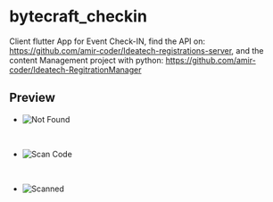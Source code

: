 # bytecraft_checkin

Client flutter App for Event Check-IN, find the API on: https://github.com/amir-coder/Ideatech-registrations-server, and the content Management project with python: https://github.com/amir-coder/Ideatech-RegitrationManager

## Preview

- ![Not Found](https://github.com/amir-coder/Qr-code-checkIn-client/tree/feature/amir/userInfoDisplay/preview/Not%20found.jpg "Not Found")
<br/>

- ![Scan Code](https://github.com/amir-coder/Qr-code-checkIn-client/tree/feature/amir/userInfoDisplay/preview/Scan%20code.jpg "Not Found")
<br/>

- ![Scanned](https://github.com/amir-coder/Qr-code-checkIn-client/tree/feature/amir/userInfoDisplay/preview/scaned.jpg "Not Found")

